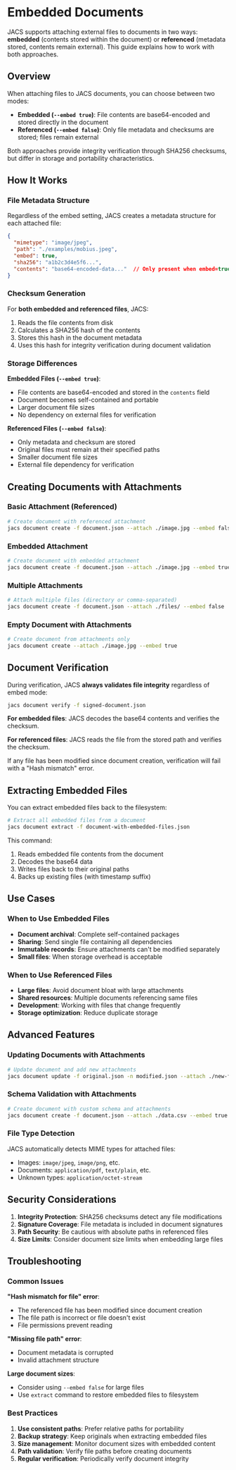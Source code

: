 # Embedded Documents

JACS supports attaching external files to documents in two ways: **embedded** (contents stored within the document) or **referenced** (metadata stored, contents remain external). This guide explains how to work with both approaches.

## Overview

When attaching files to JACS documents, you can choose between two modes:

- **Embedded (`--embed true`)**: File contents are base64-encoded and stored directly in the document
- **Referenced (`--embed false`)**: Only file metadata and checksums are stored; files remain external

Both approaches provide integrity verification through SHA256 checksums, but differ in storage and portability characteristics.

## How It Works

### File Metadata Structure

Regardless of the embed setting, JACS creates a metadata structure for each attached file:

```json
{
  "mimetype": "image/jpeg",
  "path": "./examples/mobius.jpeg", 
  "embed": true,
  "sha256": "a1b2c3d4e5f6...",
  "contents": "base64-encoded-data..."  // Only present when embed=true
}
```

### Checksum Generation

For **both embedded and referenced files**, JACS:

1. Reads the file contents from disk
2. Calculates a SHA256 hash of the contents
3. Stores this hash in the document metadata
4. Uses this hash for integrity verification during document validation

### Storage Differences

**Embedded Files (`--embed true`)**:
- File contents are base64-encoded and stored in the `contents` field
- Document becomes self-contained and portable
- Larger document file sizes
- No dependency on external files for verification

**Referenced Files (`--embed false`)**:
- Only metadata and checksum are stored
- Original files must remain at their specified paths
- Smaller document file sizes
- External file dependency for verification

## Creating Documents with Attachments

### Basic Attachment (Referenced)

```bash
# Create document with referenced attachment
jacs document create -f document.json --attach ./image.jpg --embed false
```

### Embedded Attachment

```bash
# Create document with embedded attachment
jacs document create -f document.json --attach ./image.jpg --embed true
```

### Multiple Attachments

```bash
# Attach multiple files (directory or comma-separated)
jacs document create -f document.json --attach ./files/ --embed false
```

### Empty Document with Attachments

```bash
# Create document from attachments only
jacs document create --attach ./image.jpg --embed true
```

## Document Verification

During verification, JACS **always validates file integrity** regardless of embed mode:

```bash
jacs document verify -f signed-document.json
```

**For embedded files**: JACS decodes the base64 contents and verifies the checksum.

**For referenced files**: JACS reads the file from the stored path and verifies the checksum.

If any file has been modified since document creation, verification will fail with a "Hash mismatch" error.

## Extracting Embedded Files

You can extract embedded files back to the filesystem:

```bash
# Extract all embedded files from a document
jacs document extract -f document-with-embedded-files.json
```

This command:
1. Reads embedded file contents from the document
2. Decodes the base64 data
3. Writes files back to their original paths
4. Backs up existing files (with timestamp suffix)

## Use Cases

### When to Use Embedded Files

- **Document archival**: Complete self-contained packages
- **Sharing**: Send single file containing all dependencies  
- **Immutable records**: Ensure attachments can't be modified separately
- **Small files**: When storage overhead is acceptable

### When to Use Referenced Files

- **Large files**: Avoid document bloat with large attachments
- **Shared resources**: Multiple documents referencing same files
- **Development**: Working with files that change frequently
- **Storage optimization**: Reduce duplicate storage

## Advanced Features

### Updating Documents with Attachments

```bash
# Update document and add new attachments
jacs document update -f original.json -n modified.json --attach ./new-file.pdf --embed false
```

### Schema Validation with Attachments

```bash
# Create document with custom schema and attachments
jacs document create -f document.json --attach ./data.csv --embed true -s custom-schema.json
```

### File Type Detection

JACS automatically detects MIME types for attached files:
- Images: `image/jpeg`, `image/png`, etc.
- Documents: `application/pdf`, `text/plain`, etc.
- Unknown types: `application/octet-stream`

## Security Considerations

1. **Integrity Protection**: SHA256 checksums detect any file modifications
2. **Signature Coverage**: File metadata is included in document signatures
3. **Path Security**: Be cautious with absolute paths in referenced files
4. **Size Limits**: Consider document size limits when embedding large files

## Troubleshooting

### Common Issues

**"Hash mismatch for file" error**:
- The referenced file has been modified since document creation
- The file path is incorrect or file doesn't exist
- File permissions prevent reading

**"Missing file path" error**:
- Document metadata is corrupted
- Invalid attachment structure

**Large document sizes**:
- Consider using `--embed false` for large files
- Use `extract` command to restore embedded files to filesystem

### Best Practices

1. **Use consistent paths**: Prefer relative paths for portability
2. **Backup strategy**: Keep originals when extracting embedded files
3. **Size management**: Monitor document sizes with embedded content
4. **Path validation**: Verify file paths before creating documents
5. **Regular verification**: Periodically verify document integrity 
